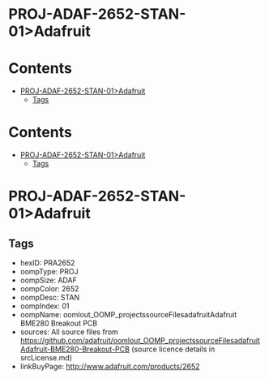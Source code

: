 
PROJ-ADAF-2652-STAN-01>Adafruit
===============================

Contents
========

* [PROJ-ADAF-2652-STAN-01>Adafruit](#proj-adaf-2652-stan-01adafruit)
	* [Tags](#tags)

Contents
========

* [PROJ-ADAF-2652-STAN-01>Adafruit](#proj-adaf-2652-stan-01adafruit)
	* [Tags](#tags)

# PROJ-ADAF-2652-STAN-01>Adafruit

## Tags

- hexID: PRA2652
- oompType: PROJ
- oompSize: ADAF
- oompColor: 2652
- oompDesc: STAN
- oompIndex: 01
- oompName: oomlout_OOMP_projectssourceFilesadafruitAdafruit BME280 Breakout PCB
- sources: All source files from https://github.com/adafruit/oomlout_OOMP_projectssourceFilesadafruitAdafruit-BME280-Breakout-PCB (source licence details in srcLicense.md)
- linkBuyPage: http://www.adafruit.com/products/2652
